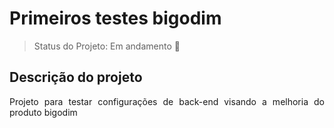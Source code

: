 <h1>Primeiros testes bigodim</h1>

> Status do Projeto: Em andamento  🚧


## Descrição do projeto

<p align="justify">
  Projeto para testar configurações de back-end visando a melhoria do produto bigodim
</p>
